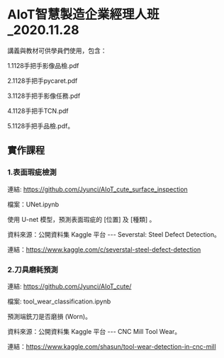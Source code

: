 # AIoT智慧製造企業經理人班_2020.11.28
講義與教材可供學員們使用，包含：

1.1128手把手影像品檢.pdf

2.1128手把手pycaret.pdf

3.1128手把手影像任務.pdf

4.1128手把手TCN.pdf

5.1128手把手品檢.pdf。

## 實作課程
### 1.表面瑕疵檢測
連結: https://github.com/Jyunci/AIoT_cute_surface_inspection

檔案：UNet.ipynb

使用 U-net 模型，預測表面瑕疵的 [位置] 及 [種類] 。

資料來源：公開資料集 Kaggle 平台 --- Severstal: Steel Defect Detection。

連結：https://www.kaggle.com/c/severstal-steel-defect-detection

### 2.刀具磨耗預測
連結: https://github.com/Jyunci/AIoT_cute/

檔案: tool_wear_classification.ipynb

預測端銑刀是否磨損 (Worn)。

資料來源：公開資料集 Kaggle 平台 --- CNC Mill Tool Wear。

連結：https://www.kaggle.com/shasun/tool-wear-detection-in-cnc-mill
